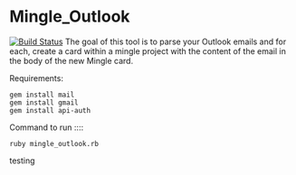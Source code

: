 # Mingle_Outlook
[![Build Status](https://snap-ci.com/ankitsri11/Mingle_Outlook/branch/test/build_image)](https://snap-ci.com/ankitsri11/Mingle_Outlook/branch/test)
The goal of this tool is to parse your Outlook emails and for each, create a card within a mingle project with the content of the email in the body of the new Mingle card. 

Requirements: 
 
 ```
 gem install mail
 gem install gmail
 gem install api-auth
 ```
 
Command to run ::::


`ruby mingle_outlook.rb`

testing



